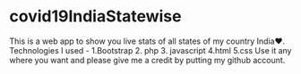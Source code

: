 # covid19IndiaStatewise
This is a web app to show you live stats of all states of my country India❤. Technologies I used - 1.Bootstrap 2. php 3. javascript 4.html 5.css
Use it any where you want and please give me a credit by putting my github account.
